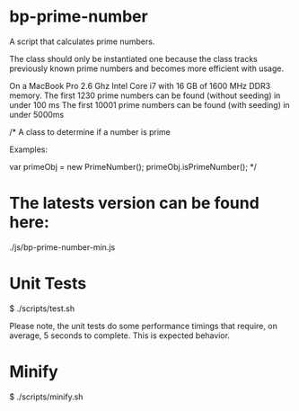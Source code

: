 bp-prime-number
===============

A script that calculates prime numbers. 

The class should only be instantiated one because the class tracks previously known prime numbers and becomes more efficient with usage.

On a MacBook Pro 2.6 Ghz Intel Core i7 with 16 GB of 1600 MHz DDR3 memory.
The first 1230 prime numbers can be found (without seeding) in under 100 ms 
The first 10001 prime numbers can be found (with seeding) in under 5000ms

/*
  A class to determine if a number is prime

  Examples:

  var primeObj = new PrimeNumber();
  primeObj.isPrimeNumber(<number>);
*/

The latests version can be found here:
==============
./js/bp-prime-number-min.js

Unit Tests
==============
$ ./scripts/test.sh

Please note, the unit tests do some performance timings that require, on average, 5 seconds to complete. This is expected behavior.

Minify
==============
$ ./scripts/minify.sh

